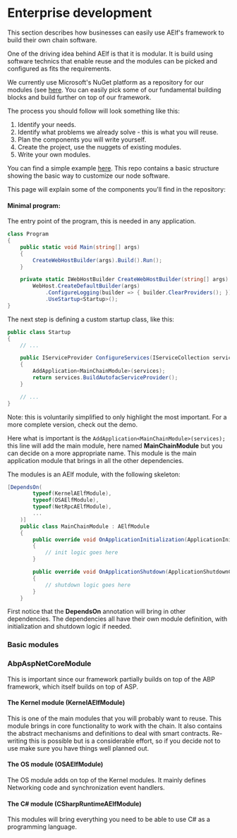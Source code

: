 # Enterprise development

This section describes how businesses can easily use AElf's framework to build their own chain software. 

One of the driving idea behind AElf is that it is modular. It is build using software technics that enable reuse and the modules can be picked and configured as fits the requirements. 

We currently use Microsoft's NuGet platform as a repository for our modules (see [here](https://www.nuget.org/packages?q=aelf). You can easily pick some of our fundamental building blocks and build further on top of our framework. 

The process you should follow will look something like this:
1. Identify your needs.
2. Identify what problems we already solve - this is what you will reuse.
3. Plan the components you will write yourself.
4. Create the project, use the nuggets of existing modules.
5. Write your own modules.


You can find a simple example [here](https://github.com/AElfProject/aelf-examples/tree/demo/chain/mainchain). This repo contains a basic structure showing the basic way to customize our node software.

This page will explain some of the components you'll find in the repository:

#### Minimal program:

The entry point of the program, this is needed in any application.

```csharp
class Program
{
    public static void Main(string[] args)
    {
        CreateWebHostBuilder(args).Build().Run();
    }

    private static IWebHostBuilder CreateWebHostBuilder(string[] args) =>
        WebHost.CreateDefaultBuilder(args)
            .ConfigureLogging(builder => { builder.ClearProviders(); })
            .UseStartup<Startup>();
}

```
The next step is defining a custom startup class, like this:

```csharp
public class Startup
{
    // ...

    public IServiceProvider ConfigureServices(IServiceCollection services)
    {
        AddApplication<MainChainModule>(services);
        return services.BuildAutofacServiceProvider();
    }

    // ...
}
```

Note: this is voluntarily simplified to only highlight the most important. For a more complete version, check out the demo.

Here what is important is the ```AddApplication<MainChainModule>(services);``` this line will add the main module, here named **MainChainModule** but you can decide on a more appropriate name. This module is the main application module that brings in all the other dependencies.

The modules is an AElf module, with the following skeleton:

```csharp
[DependsOn(
        typeof(KernelAElfModule),
        typeof(OSAElfModule),
        typeof(NetRpcAElfModule),
        ...
    )]
    public class MainChainModule : AElfModule
    {
        public override void OnApplicationInitialization(ApplicationInitializationContext context)
        {
            // init logic goes here
        }

        public override void OnApplicationShutdown(ApplicationShutdownContext context)
        {
            // shutdown logic goes here
        }
    }
```

First notice that the **DependsOn** annotation will bring in other dependencies. The dependencies all have their own module definition, with initialization and shutdown logic if needed.

### Basic modules

### AbpAspNetCoreModule

This is important since our framework partially builds on top of the ABP framework, which itself builds on top of ASP.

#### The Kernel module (KernelAElfModule)

This is one of the main modules that you will probably want to reuse. This module brings in core functionality to work with the chain. It also contains the abstract mechanisms and definitions to deal with smart contracts. Re-writing this is possible but is a considerable effort, so if you decide not to use make sure you have things well planned out.

#### The OS module (OSAElfModule)

The OS module adds on top of the Kernel modules. It mainly defines Networking code and synchronization event handlers.

#### The C# module (CSharpRuntimeAElfModule)

This modules will bring everything you need to be able to use C# as a programming language.
